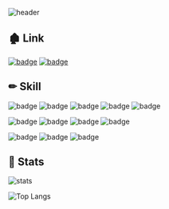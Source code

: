 ![header](https://capsule-render.vercel.app/api?type=soft&color=auto&text=YuuuuuuYu&animation=fadeIn)

<!--
**YuuuuuuYu/YuuuuuuYu** is a ✨ _special_ ✨ repository because its `README.md` (this file) appears on your GitHub profile.

Here are some ideas to get you started:

- 🔭 I’m currently working on ...
- 🌱 I’m currently learning ...
- 👯 I’m looking to collaborate on ...
- 🤔 I’m looking for help with ...
- 💬 Ask me about ...
- 📫 How to reach me: ...
- 😄 Pronouns: ...
- ⚡ Fun fact: ...
-->

## 🏚 Link
[![badge](https://img.shields.io/badge/github_page-222222?style=for-the-badge&logo=github&logoColor=white)](https://yuuuuuuyu.github.io)
[![badge](https://img.shields.io/badge/tistory-000000?style=for-the-badge&logo=tistory&logoColor=white)](https://memories95.tistory.com)

## ✏ Skill
![badge](https://img.shields.io/badge/main-444444?style=for-the-badge)
![badge](https://img.shields.io/badge/java/spring-6DB33F?style=for-the-badge&logo=spring&logoColor=white)
![badge](https://img.shields.io/badge/springboot-6DB33F?style=for-the-badge&logo=springboot&logoColor=white)
![badge](https://img.shields.io/badge/oracle-F80000?style=for-the-badge&logo=oracle&logoColor=white)
![badge](https://img.shields.io/badge/tomcat-F8DC75?style=for-the-badge&logo=apachetomcat&logoColor=black)

![badge](https://img.shields.io/badge/sub-666666?style=for-the-badge)
![badge](https://img.shields.io/badge/javascript-F7DF1E?style=for-the-badge&logo=javascript&logoColor=black)
![badge](https://img.shields.io/badge/typescript-3178C6?style=for-the-badge&logo=typescript&logoColor=white)
![badge](https://img.shields.io/badge/postgresql-4169E1?style=for-the-badge&logo=postgresql&logoColor=white)

![badge](https://img.shields.io/badge/etc-888888?style=for-the-badge)
![badge](https://img.shields.io/badge/bootstrap-7952B3?style=for-the-badge&logo=bootstrap&logoColor=white)
![badge](https://img.shields.io/badge/gradle-02303A?style=for-the-badge&logo=gradle&logoColor=white)

## 🍳 Stats
![stats](https://github-readme-stats.vercel.app/api?username=yuuuuuuyu&show_icons=true&theme=transparent&count_private=true)

![Top Langs](https://github-readme-stats.vercel.app/api/top-langs/?username=yuuuuuuyu&layout=compact&exclude_repo=yuuuuuuyu.github.io)

